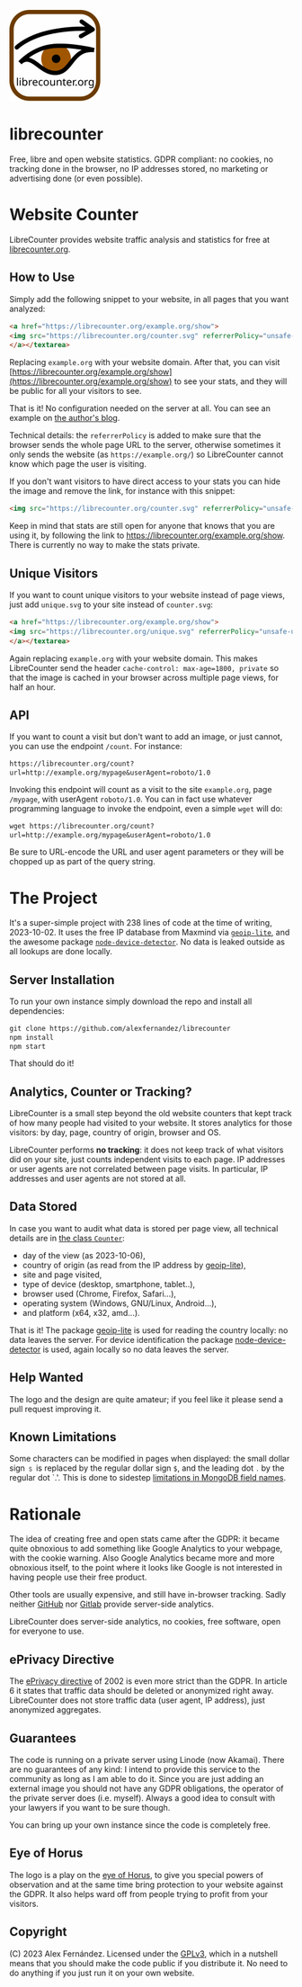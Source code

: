 ![Logo for librecounter](public/librecounter.svg)

# librecounter

Free, libre and open website statistics.
GDPR compliant: no cookies, no tracking done in the browser,
no IP addresses stored, no marketing or advertising done (or even possible).

# Website Counter

LibreCounter provides website traffic analysis and statistics for free at 
[librecounter.org](https://librecounter.org/).

## How to Use

Simply add the following snippet to your website,
in all pages that you want analyzed:

```html
<a href="https://librecounter.org/example.org/show">
<img src="https://librecounter.org/counter.svg" referrerPolicy="unsafe-url">
</a></textarea>
```

Replacing `example.org` with your website domain.
After that, you can visit
[https://librecounter.org/example.org/show](https://librecounter.org/example.org/show)
to see your stats,
and they will be public for all your visitors to see.

That is it! No configuration needed on the server at all.
You can see an example on [the author's blog](https://pinchito.es/).

Technical details: the `referrerPolicy` is added to make sure that the browser sends the whole page URL to the server,
otherwise sometimes it only sends the website (as `https://example.org/`)
so LibreCounter cannot know which page the user is visiting.

If you don't want visitors to have direct access to your stats
you can hide the image and remove the link,
for instance with this snippet:

```html
<img src="https://librecounter.org/counter.svg" referrerPolicy="unsafe-url" style="display: none">
```

Keep in mind that stats are still open for anyone that knows that you are using it,
by following the link to https://librecounter.org/example.org/show.
There is currently no way to make the stats private.

## Unique Visitors

If you want to count unique visitors to your website instead of page views,
just add `unique.svg` to your site instead of `counter.svg`:

```html
<a href="https://librecounter.org/example.org/show">
<img src="https://librecounter.org/unique.svg" referrerPolicy="unsafe-url">
</a></textarea>
```

Again replacing `example.org` with your website domain.
This makes LibreCounter send the header `cache-control: max-age=1800, private`
so that the image is cached in your browser across multiple page views,
for half an hour.

## API

If you want to count a visit but don't want to add an image,
or just cannot,
you can use the endpoint `/count`. For instance:

    https://librecounter.org/count?url=http://example.org/mypage&userAgent=roboto/1.0

Invoking this endpoint will count as a visit to the site `example.org`, page `/mypage`,
with userAgent `roboto/1.0`.
You can in fact use whatever programming language to invoke the endpoint,
even a simple `wget` will do:

```shell
wget https://librecounter.org/count?url=http://example.org/mypage&userAgent=roboto/1.0
```

Be sure to URL-encode the URL and user agent parameters or they will be chopped up as part of the query string.

# The Project

It's a super-simple project with 238 lines of code at the time of writing, 2023-10-02.
It uses the free IP database from Maxmind via
[`geoip-lite`](https://npmjs.com/package/geoip-lite),
and the awesome package [`node-device-detector`](https://www.npmjs.com/package/node-device-detector).
No data is leaked outside as all lookups are done locally.

## Server Installation

To run your own instance simply download the repo and install all dependencies:

```shell
git clone https://github.com/alexfernandez/librecounter
npm install
npm start
```

That should do it!

## Analytics, Counter or Tracking?

LibreCounter is a small step beyond the old website counters
that kept track of how many people had visited to your website.
It stores analytics for those visitors:
by day, page, country of origin, browser and OS.

LibreCounter performs **no tracking**: it does not keep track of what visitors did on your site,
just counts independent visits to each page.
IP addresses or user agents are not correlated between page visits.
In particular, IP addresses and user agents are not stored at all.

## Data Stored

In case you want to audit what data is stored per page view,
all technical details are in
[the class `Counter`](https://github.com/alexfernandez/librecounter/blob/main/lib/core/counter.js):

* day of the view (as 2023-10-06),
* country of origin (as read from the IP address by [geoip-lite](https://www.npmjs.com/package/geoip-lite)),
* site and page visited,
* type of device (desktop, smartphone, tablet..),
* browser used (Chrome, Firefox, Safari...),
* operating system (Windows, GNU/Linux, Android...),
* and platform (x64, x32, amd...).

That is it!
The package [geoip-lite](https://www.npmjs.com/package/geoip-lite)
is used for reading the country locally: no data leaves the server.
For device identification the package
[node-device-detector](https://www.npmjs.com/package/node-device-detector)
is used, again locally so no data leaves the server.

## Help Wanted

The logo and the design are quite amateur;
if you feel like it please send a pull request improving it.

## Known Limitations

Some characters can be modified in pages when displayed:
the small dollar sign `﹩` is replaced by the regular dollar sign `$`,
and the leading dot `․` by the regular dot `.'.
This is done to sidestep
[limitations in MongoDB field names](https://stackoverflow.com/questions/12397118/mongodb-dot-in-key-name).

# Rationale

The idea of creating free and open stats came after the GDPR:
it became quite obnoxious to add something like Google Analytics to your webpage,
with the cookie warning.
Also Google Analytics became more and more obnoxious itself,
to the point where it looks like Google is not interested in having people use their free product.

Other tools are usually expensive,
and still have in-browser tracking.
Sadly neither [GitHub](https://github.com/orgs/community/discussions/31474)
nor [Gitlab](https://gitlab.com/gitlab-org/gitlab-pages/-/issues/189)
provide server-side analytics.

LibreCounter does server-side analytics,
no cookies, free software, open for everyone to use.

## ePrivacy Directive

The [ePrivacy directive](https://eur-lex.europa.eu/legal-content/EN/TXT/HTML/?uri=CELEX%3A32002L0058)
of 2002 is even more strict than the GDPR.
In article 6 it states that traffic data should be deleted or anonymized right away.
LibreCounter does not store traffic data (user agent, IP address),
just anonymized aggregates.

## Guarantees

The code is running on a private server using Linode (now Akamai).
There are no guarantees of any kind:
I intend to provide this service to the community as long as I am able to do it.
Since you are just adding an external image you should not have any GDPR obligations,
the operator of the private server does (i.e. myself).
Always a good idea to consult with your lawyers if you want to be sure though.

You can bring up your own instance since the code is completely free.

## Eye of Horus

The logo is a play on the [eye of Horus](https://en.wikipedia.org/wiki/Eye_of_Horus),
to give you special powers of observation
and at the same time bring protection to your website against the GDPR.
It also helps ward off from people trying to profit from your visitors.

## Copyright

(C) 2023 Alex Fernández.
Licensed under the [GPLv3](https://www.gnu.org/licenses/gpl-3.0.en.html),
which in a nutshell means that you should make the code public if you distribute it.
No need to do anything if you just run it on your own website.

